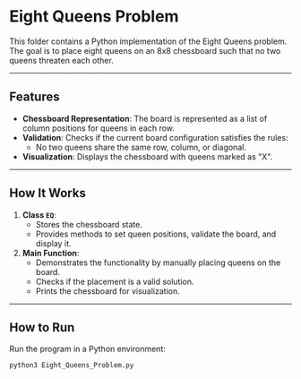 # Eight Queens Problem

This folder contains a Python implementation of the Eight Queens problem. 
The goal is to place eight queens on an 8x8 chessboard such that no two queens threaten each other.

---

## Features
- **Chessboard Representation**: The board is represented as a list of column positions for queens in each row.
- **Validation**: Checks if the current board configuration satisfies the rules:
  - No two queens share the same row, column, or diagonal.
- **Visualization**: Displays the chessboard with queens marked as "X".

---

## How It Works
1. **Class `EQ`**:
   - Stores the chessboard state.
   - Provides methods to set queen positions, validate the board, and display it.
2. **Main Function**:
   - Demonstrates the functionality by manually placing queens on the board.
   - Checks if the placement is a valid solution.
   - Prints the chessboard for visualization.

---

## How to Run
Run the program in a Python environment:
```bash
python3 Eight_Queens_Problem.py
